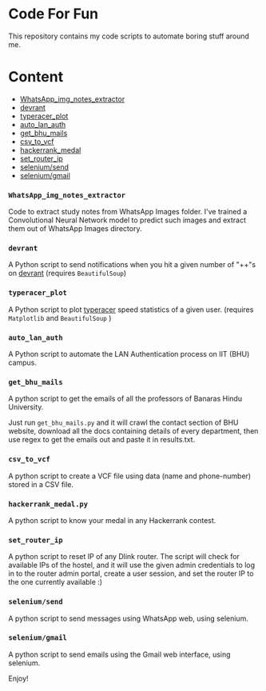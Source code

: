 # Code For Fun

This repository contains my code scripts to automate boring stuff around me.

# Content
- [WhatsApp_img_notes_extractor](#WhatsApp_img_notes_extractor)
- [devrant](#devrant)
- [typeracer_plot](#typeracer_plot)
- [auto_lan_auth](#auto_lan_auth)
- [get_bhu_mails](#get_bhu_mails)
- [csv_to_vcf](#csv_to_vcf)
- [hackerrank_medal](#hackerrank_medal)
- [set_router_ip](#set_router_ip)
- [selenium/send](#selenium/send)
- [selenium/gmail](#selenium/gmail)

### `WhatsApp_img_notes_extractor`

Code to extract study notes from WhatsApp Images folder. I've trained a Convolutional Neural Network model to predict such images and extract them out of WhatsApp Images directory.

### `devrant`

A Python script to send notifications when you hit a given number of "++"s on [devrant](devrant.com) (requires `BeautifulSoup`)

### `typeracer_plot`

A Python script to plot [typeracer](typeracer.com) speed statistics of a given user. (requires `Matplotlib` and `BeautifulSoup` )

### `auto_lan_auth`

A Python script to automate the LAN Authentication process on IIT (BHU) campus.

### `get_bhu_mails`

A python script to get the emails of all the professors of Banaras Hindu University.

Just run `get_bhu_mails.py` and it will crawl the contact section of BHU website, download all the docs containing details of every department, then use regex to get the emails out and paste it in results.txt.

### `csv_to_vcf`

A python script to create a VCF file using data (name and phone-number) stored in a CSV file.

### `hackerrank_medal.py`

A python script to know your medal in any Hackerrank contest.

### `set_router_ip`

A python script to reset IP of any Dlink router. The script will check for available IPs of the hostel, and it will use the given admin credentials to log in to the router admin portal, create a user session, and set the router IP to the one currently available :)

### `selenium/send`

A python script to send messages using WhatsApp web, using selenium.

### `selenium/gmail`

A python script to send emails using the Gmail web interface, using selenium.

Enjoy!
